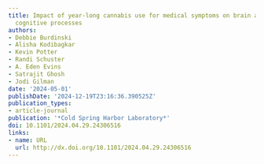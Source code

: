 ```yaml
---
title: Impact of year-long cannabis use for medical symptoms on brain activation during
  cognitive processes
authors:
- Debbie Burdinski
- Alisha Kodibagkar
- Kevin Potter
- Randi Schuster
- A. Eden Evins
- Satrajit Ghosh
- Jodi Gilman
date: '2024-05-01'
publishDate: '2024-12-19T23:16:36.390525Z'
publication_types:
- article-journal
publication: '*Cold Spring Harbor Laboratory*'
doi: 10.1101/2024.04.29.24306516
links:
- name: URL
  url: http://dx.doi.org/10.1101/2024.04.29.24306516
---
```


